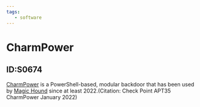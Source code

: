 ```yaml
---
tags:
   - software
---
```

# CharmPower
## ID:S0674
[CharmPower](/mitre/software/S0674) is a PowerShell-based, modular backdoor that has been used by [Magic Hound](/mitre/groups/G0059) since at least 2022.(Citation: Check Point APT35 CharmPower January 2022)
